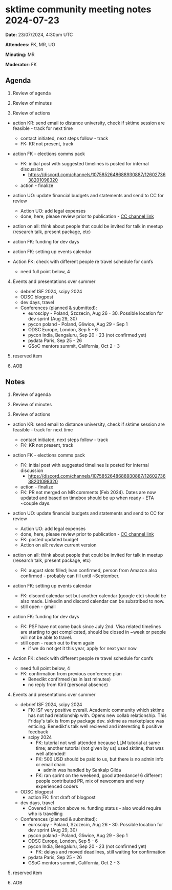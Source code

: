 
# sktime community meeting notes 2024-07-23

**Date:** 
23/07/2024, 4:30pm UTC

**Attendees:** FK, MR, UO

**Minuting:** MR

**Moderator:** FK

## Agenda

1. Review of agenda

2. Review of minutes

3. Review of actions

* action KR: send email to distance university, check if sktime session are feasible - track for next time
    * contact initiated, next steps follow - track
    * FK: KR not present, track

* action FK - elections comms pack
    * FK: initial post with suggested timelines is posted for internal discussion
        * https://discord.com/channels/1075852648688930887/1260273638201098320
    * action - finalize

* action UO: update financial budgets and statements and send to CC for review
    * Action UO: add legal expenses
    * done, here, please review prior to publication - [CC channel link](https://discord.com/channels/1075852648688930887/1240360027899035648/1265304465179938829)

* action on all: think about people that could be invited for talk in meetup (research talk, present package, etc)

* action FK: funding for dev days

* action FK: setting up events calendar

* Action FK: check with different people re travel schedule for confs
    * need full point below, 4


4. Events and presentations over summer
    * debrief ISF 2024, scipy 2024
    * ODSC blogpost
    * dev days, travel
    * Conferences (planned & submitted):
        * euroscipy - Poland, Szczecin, Aug 26 - 30. Possible location for dev sprint (Aug 29, 30)
        * pycon poland - Poland, Gliwice, Aug 29 - Sep 1
        * ODSC Europe, London, Sep 5 - 6
        * pycon India, Bengaluru, Sep 20 - 23 (not confirmed yet)
        * pydata Paris, Sep 25 - 26
        * GSoC mentors summit, California, Oct 2 - 3

5. reserved item

6. AOB



## Notes

1. Review of agenda

2. Review of minutes

3. Review of actions

* action KR: send email to distance university, check if sktime session are feasible - track for next time
    * contact initiated, next steps follow - track
    * FK: KR not present, track

* action FK - elections comms pack
    * FK: initial post with suggested timelines is posted for internal discussion
        * https://discord.com/channels/1075852648688930887/1260273638201098320
    * action - finalize
    * FK: PR not merged on MR comments (Feb 2024). Dates are now updated and based on timebox should be up when ready - ETA ~couple days.

* action UO: update financial budgets and statements and send to CC for review
    * Action UO: add legal expenses
    * done, here, please review prior to publication - [CC channel link](https://discord.com/channels/1075852648688930887/1240360027899035648/1265304465179938829)
    * FK: posted updated budget
    * Action on all: review current version

* action on all: think about people that could be invited for talk in meetup (research talk, present package, etc)
    * FK: august slots filled; Ivan confirmed, person from Amazon also confirmed - probably can fill until ~September.

* action FK: setting up events calendar
    * FK: discord calendar set but another calendar (google etc) should be also made. Linkedin and discord calendar can be substribed to now.
    * still open - gmail

* action FK: funding for dev days
    * FK: PSF have not come back since July 2nd. Visa related timelines are starting to get complicated, should be closed in ~week or people will not be able to travel.
    * still open - reach out to them again
        * if we do not get it this year, apply for next year now

* Action FK: check with different people re travel schedule for confs
    * need full point below, 4
    * FK: confirmation from previous conference plan
        * Benedikt confirmed (as in last minutes)
        * no reply from Kiril (personal absence)

4. Events and presentations over summer
    * debrief ISF 2024, scipy 2024
        * FK: ISF very positive overall. Academic community which sktime has not had relationship with. Opens new collab relationship. This Friday's talk is from py package dev. sktime as marketplace was enticing. Benedikt's talk well recieved and interesting & positive feedback
        * scipy 2024
            * FK: tutorial not well attended because LLM tutorial at same time; another tutorial (not given by us) used sktime, that was well attended!
            * FK: 500 USD should be paid to us, but there is no admin info or email chain
                * admin was handled by Sankalp Gilda
            * FK: ran sprint on the weekend, good attendance! 6 different people contributed PR, mix of newcomers and very experienced coders
    * ODSC blogpost
        * action FK: first draft of blogpost
    * dev days, travel
        * Covered in action above re. funding status - also would require who is travelling
    * Conferences (planned & submitted):
        * euroscipy - Poland, Szczecin, Aug 26 - 30. Possible location for dev sprint (Aug 29, 30)
        * pycon poland - Poland, Gliwice, Aug 29 - Sep 1
        * ODSC Europe, London, Sep 5 - 6
        * pycon India, Bengaluru, Sep 20 - 23 (not confirmed yet)
            * FK: delays and moved deadlines, still waiting for confirmation
        * pydata Paris, Sep 25 - 26
        * GSoC mentors summit, California, Oct 2 - 3

5. reserved item

6. AOB
